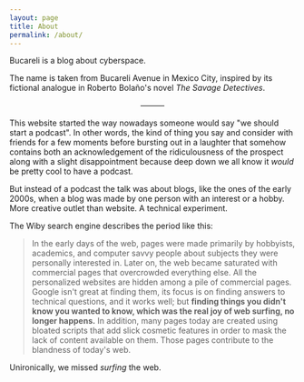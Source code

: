 ```yaml
---
layout: page
title: About
permalink: /about/
---
```


Bucareli is a blog about cyberspace. 

The name is taken from Bucareli Avenue in Mexico City, 
inspired by its fictional analogue in Roberto Bolaño's 
novel *The Savage Detectives*. 

<p style="text-align: center;">
  &mdash;&mdash;&mdash;
</p>

This website started the way nowadays someone would say 
"we should start a podcast". In other words, the kind of
thing you say and consider with friends for a few moments 
before bursting out in a laughter that somehow
contains both an acknowledgement of the ridiculousness of the 
prospect along with a slight disappointment because
deep down we all know it *would* be pretty cool to have
a podcast.

But instead of a podcast the talk was about blogs, like
the ones of the early 2000s, when a blog was made by
one person with an interest or a hobby. More creative outlet
than website. A technical experiment.

The Wiby search 
engine describes the period like this:

> In the early days of the web, pages were made primarily by hobbyists, academics, and computer savvy people about subjects they were personally interested in. Later on, the web became saturated with commercial pages that overcrowded everything else. All the personalized websites are hidden among a pile of commercial pages. Google isn't great at finding them, its focus is on finding answers to technical questions, and it works well; but **finding things you didn't know you wanted to know, which was the real joy of web surfing, no longer happens.** In addition, many pages today are created using bloated scripts that add slick cosmetic features in order to mask the lack of content available on them. Those pages contribute to the blandness of today's web.


Unironically, we missed *surfing* the web. 





